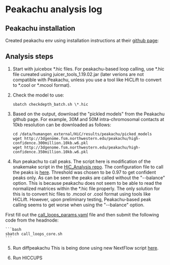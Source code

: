 # Peakachu analysis log

## Peakachu installation

Created peakachu env using installation instructions at their [github page](https://github.com/tariks/peakachu#installation):

## Analysis steps

1. Start with juicebox \*.hic files. For peakachu-based loop calling, use \*.hic file cureated using juicer_tools_1.19.02.jar (later verions are not compatible with Peakachu, unless you use a tool like HiCLift to convert to \*.cool or \*.mcool format).

2. Check the model to use:

       sbatch checkdepth_batch.sh \*.hic

3. Based on the output, download the \"pickled models\" from the Peakachu github page. For example, 30M and 50M intra-chromosomal contacts at 10kb resolution can be downloaded as follows:

       cd /data/humangen_external/HiC/results/peakachu/picked_models
       wget http://3dgenome.fsm.northwestern.edu/peakachu/high-confidence.300million.10kb.w6.pkl
       wget http://3dgenome.fsm.northwestern.edu/peakachu/high-confidence.350million.10kb.w6.pkl

4. Run peakachu to call peaks.
   The script here is modification of the snakemake script in the [HiC_Analysis repo](https://github.com/SpielmannLab/HiC_Analysis/tree/Varuns_edits). The configuration file to call the peaks is [here](/Steinhaeser_Hi/HiC_Analysis_params/peakachu.yml). Threshold was chosen to be 0.97 to get confident peaks only. As can be seen the peaks are called without the "--balance" option. This is because peakachu does not seem to be able to read the normalized matrices within the \*.hic file properly. The only solution for this is to convert hic files to .mcool or .cool format using tools like HiCLift. However, upon preliminary testing, Peakachu-based peak calling seems to get worse when using the "--balance" option.

First fill out the [call_loops_params.yaml](Steinhaeser_HiC_analysis/loop_analysis/call_loops_params.yaml) file and then submit the following code from the headnode:

    ```bash
    sbatch call_loops_core.sh
    ```
5. Run diffpeakachu
   This is being done using new NextFlow script [here](/peakachu/nextflow_scripts/).

6. Run HICCUPS
